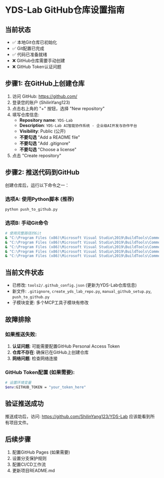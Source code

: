 # YDS-Lab GitHub仓库设置指南

## 当前状态
- ✅ 本地Git仓库已初始化
- ✅ Git配置已完成
- ✅ 代码已准备就绪
- ❌ GitHub仓库需要手动创建
- ❌ GitHub Token认证问题

## 步骤1: 在GitHub上创建仓库

1. 访问 GitHub: https://github.com/
2. 登录您的账户 (ShilinYang123)
3. 点击右上角的 "+" 按钮，选择 "New repository"
4. 填写仓库信息:
   - **Repository name**: `YDS-Lab`
   - **Description**: `YDS-Lab AI智能协作系统 - 企业级AI开发与协作平台`
   - **Visibility**: Public (公开)
   - **不要勾选** "Add a README file"
   - **不要勾选** "Add .gitignore"
   - **不要勾选** "Choose a license"
5. 点击 "Create repository"

## 步骤2: 推送代码到GitHub

创建仓库后，运行以下命令之一：

### 选项A: 使用Python脚本 (推荐)
```bash
python push_to_github.py
```

### 选项B: 手动Git命令
```bash
# 使用完整路径的Git
& "C:\Program Files (x86)\Microsoft Visual Studio\2019\BuildTools\Common7\IDE\CommonExtensions\Microsoft\TeamFoundation\Team Explorer\Git\cmd\git.exe" remote add origin https://github.com/ShilinYang123/YDS-Lab.git
& "C:\Program Files (x86)\Microsoft Visual Studio\2019\BuildTools\Common7\IDE\CommonExtensions\Microsoft\TeamFoundation\Team Explorer\Git\cmd\git.exe" add .
& "C:\Program Files (x86)\Microsoft Visual Studio\2019\BuildTools\Common7\IDE\CommonExtensions\Microsoft\TeamFoundation\Team Explorer\Git\cmd\git.exe" commit -m "Initial commit: YDS-Lab AI智能协作系统"
& "C:\Program Files (x86)\Microsoft Visual Studio\2019\BuildTools\Common7\IDE\CommonExtensions\Microsoft\TeamFoundation\Team Explorer\Git\cmd\git.exe" branch -M main
& "C:\Program Files (x86)\Microsoft Visual Studio\2019\BuildTools\Common7\IDE\CommonExtensions\Microsoft\TeamFoundation\Team Explorer\Git\cmd\git.exe" push -u origin main
```

## 当前文件状态
- 已修改: `tools2/.github_config.json` (更新为YDS-Lab仓库信息)
- 新文件: `.gitignore`, `create_yds_lab_repo.py`, `manual_github_setup.py`, `push_to_github.py`
- 子模块变更: 多个MCP工具子模块有修改

## 故障排除

### 如果推送失败:
1. **认证问题**: 可能需要配置GitHub Personal Access Token
2. **仓库不存在**: 确保已在GitHub上创建仓库
3. **网络问题**: 检查网络连接

### GitHub Token配置 (如果需要):
```bash
# 设置环境变量
$env:GITHUB_TOKEN = "your_token_here"
```

## 验证推送成功
推送成功后，访问: https://github.com/ShilinYang123/YDS-Lab
应该能看到所有项目文件。

## 后续步骤
1. 配置GitHub Pages (如果需要)
2. 设置分支保护规则
3. 配置CI/CD工作流
4. 更新项目README.md